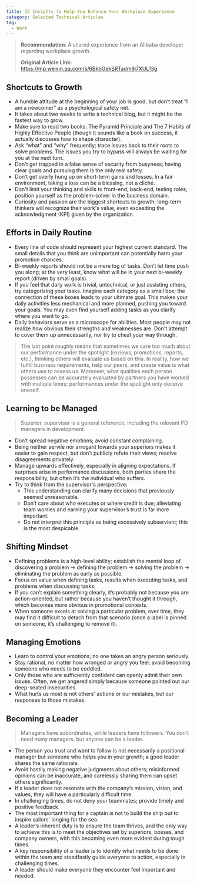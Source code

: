 ```yaml
---
title: 32 Insights to Help You Enhance Your Workplace Experience
category: Selected Technical Articles
tag:
  - Work
---
```


> **Recommendation**: A shared experience from an Alibaba developer regarding workplace growth.
>
> **Original Article Link:** <https://mp.weixin.qq.com/s/6BkbGekSRTadm9j7XUL13g>

## Shortcuts to Growth

- A humble attitude at the beginning of your job is good, but don’t treat “I am a newcomer” as a psychological safety net.
- It takes about two weeks to write a technical blog, but it might be the fastest way to grow.
- Make sure to read two books: The Pyramid Principle and The 7 Habits of Highly Effective People (though it sounds like a book on success, it actually discusses how to shape character).
- Ask “what” and “why” frequently; trace issues back to their roots to solve problems. The issues you try to bypass will always be waiting for you at the next turn.
- Don't get trapped in a false sense of security from busyness; having clear goals and pursuing them is the only real safety.
- Don’t get overly hung up on short-term gains and losses. In a fair environment, taking a loss can be a blessing, not a cliché.
- Don't limit your thinking and skills to front-end, back-end, testing roles; position yourself as the problem-solver in the business domain.
- Curiosity and passion are the biggest shortcuts to growth; long-term thinkers will recognize their work's value, even exceeding the acknowledgment (KPI) given by the organization.

## Efforts in Daily Routine

- Every line of code should represent your highest current standard. The small details that you think are unimportant can potentially harm your promotion chances.
- Bi-weekly reports should not be a mere log of tasks. Don’t let time push you along; at the very least, know what will be in your next bi-weekly report (driven by small goals).
- If you feel that daily work is trivial, untechnical, or just assisting others, try categorizing your tasks. Imagine each category as a small box; the connection of these boxes leads to your ultimate goal. This makes your daily activities less mechanical and more planned, pushing you toward your goals. You may even find yourself adding tasks as you clarify where you want to go.
- Daily behaviors serve as a microscope for abilities. Most people may not realize how obvious their strengths and weaknesses are. Don't attempt to cover them up unnecessarily, nor try to cheat your way through.

> The last point roughly means that sometimes we care too much about our performance under the spotlight (reviews, promotions, reports, etc.), thinking others will evaluate us based on this. In reality, how we fulfill business requirements, help our peers, and create value is what others use to assess us. Moreover, what qualities each person possesses can be accurately evaluated by partners you have worked with multiple times; performances under the spotlight only deceive oneself.

## Learning to be Managed

> Superior, supervisor is a general reference, including the relevant PD managers in development.

- Don’t spread negative emotions; avoid constant complaining.
- Being neither servile nor arrogant towards your superiors makes it easier to gain respect, but don’t publicly refute their views; resolve disagreements privately.
- Manage upwards effectively, especially in aligning expectations. If surprises arise in performance discussions, both parties share the responsibility, but often it’s the individual who suffers.
- Try to think from the supervisor's perspective:
  - This understanding can clarify many decisions that previously seemed unreasonable.
  - Don’t care about who executes or where credit is due; alleviating team worries and earning your supervisor’s trust is far more important.
  - Do not interpret this principle as being excessively subservient; this is the most despicable.

## Shifting Mindset

- Defining problems is a high-level ability; establish the mental loop of discovering a problem -> defining the problem -> solving the problem -> eliminating the problem as early as possible.
- Focus on value when defining tasks, results when executing tasks, and problems when discussing tasks.
- If you can’t explain something clearly, it’s probably not because you are action-oriented, but rather because you haven’t thought it through, which becomes more obvious in promotional contexts.
- When someone excels at solving a particular problem, over time, they may find it difficult to detach from that scenario (once a label is pinned on someone, it’s challenging to remove it).

## Managing Emotions

- Learn to control your emotions; no one takes an angry person seriously.
- Stay rational, no matter how wronged or angry you feel; avoid becoming someone who needs to be coddled.
- Only those who are sufficiently confident can openly admit their own issues. Often, we get angered simply because someone pointed out our deep-seated insecurities.
- What hurts us most is not others' actions or our mistakes, but our responses to those mistakes.

## Becoming a Leader

> Managers have subordinates, while leaders have followers. You don’t need many managers, but anyone can be a leader.

- The person you trust and want to follow is not necessarily a positional manager but someone who helps you in your growth; a good leader shares the same rationale.
- Avoid hastily making negative judgments about others; misinformed opinions can be inaccurate, and carelessly sharing them can upset others significantly.
- If a leader does not resonate with the company’s mission, vision, and values, they will have a particularly difficult time.
- In challenging times, do not deny your teammates; provide timely and positive feedback.
- The most important thing for a captain is not to build the ship but to inspire sailors' longing for the sea.
- A leader’s inherent duty is to ensure the team thrives, and the only way to achieve this is to meet the objectives set by superiors, bosses, and company owners, with this becoming even more evident during tough times.
- A key responsibility of a leader is to identify what needs to be done within the team and steadfastly guide everyone to action, especially in challenging times.
- A leader should make everyone they encounter feel important and needed.

<!-- @include: @article-footer.snippet.md -->

